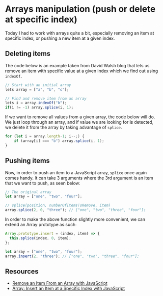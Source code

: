 # Arrays manipulation (push or delete at specific index)

Today I had to work with arrays quite a bit, especially removing an item at specific index, or pushing a new item at a given index.

## Deleting items

The code below is an example taken from David Walsh blog that lets us remove an item with specific value at a given index which we find out using `indexOf`.

```javascript
// Start with an initial array
lets array = ["a", "b", "c"];

// Find and remove item from an array
lets i = array.indexOf("b");
if(i != -1) array.splice(i, 1);
```

If we want to remove all values from a given array, the code below will do. We just loop through an array, and if value we are looking for is detected, we delete it from the array by taking advantage of `splice`.

```javascript
for (let i = array.length-1; i--;) {
	if (array[i] === "b") array.splice(i, 1);
}
```

## Pushing items

Now, in order to push an item to a JavaScript array, `splice` once again comes handy. It can take 3 arguments where the 3rd argument is an item that we want to push, as seen below:

```javascript
// The original array
let array = ["one", "two", "four"];

// splice(position, numberOfItemsToRemove, item)
array.splice(2, 0, "three"); // ["one", "two", "three", "four"];
```

In order to make the above function slightly more convenient, we can extend an Array prototype as such:

```javascript
Array.prototype.insert = (index, item) => {
  this.splice(index, 0, item);
};

let array = ["one", "two", "four"];
array.insert(2, "three"); // ["one", "two", "three", "four"];
```

## Resources

- [Remove an Item From an Array with JavaScript](https://davidwalsh.name/remove-item-array-javascript)
- [Array: Insert an Item at a Specific Index with JavaScript](https://davidwalsh.name/array-insert-index)